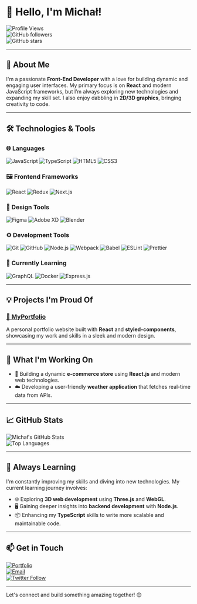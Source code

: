 # 👋 Hello, I'm Michał! 

![Profile Views](https://komarev.com/ghpvc/?username=michalMonsterr&color=blueviolet)  
![GitHub followers](https://img.shields.io/github/followers/michalMonsterr?style=social)  
![GitHub stars](https://img.shields.io/github/stars/michalMonsterr?style=social)  

---

## 🚀 About Me

I'm a passionate **Front-End Developer** with a love for building dynamic and engaging user interfaces. My primary focus is on **React** and modern JavaScript frameworks, but I’m always exploring new technologies and expanding my skill set. I also enjoy dabbling in **2D/3D graphics**, bringing creativity to code.

---

## 🛠️ Technologies & Tools

### 🌐 Languages
![JavaScript](https://img.shields.io/badge/JavaScript-F7DF1E?logo=javascript&logoColor=black&style=for-the-badge)
![TypeScript](https://img.shields.io/badge/TypeScript-007ACC?logo=typescript&logoColor=white&style=for-the-badge)
![HTML5](https://img.shields.io/badge/HTML5-E34F26?logo=html5&logoColor=white&style=for-the-badge)
![CSS3](https://img.shields.io/badge/CSS3-1572B6?logo=css3&logoColor=white&style=for-the-badge)

### 🖼️ Frontend Frameworks
![React](https://img.shields.io/badge/React-61DAFB?logo=react&logoColor=white&style=for-the-badge)
![Redux](https://img.shields.io/badge/Redux-764ABC?logo=redux&logoColor=white&style=for-the-badge)
![Next.js](https://img.shields.io/badge/Next.js-000000?logo=next.js&logoColor=white&style=for-the-badge)

### 🎨 Design Tools
![Figma](https://img.shields.io/badge/Figma-F24E1E?logo=figma&logoColor=white&style=for-the-badge)
![Adobe XD](https://img.shields.io/badge/Adobe%20XD-FF61F6?logo=adobexd&logoColor=white&style=for-the-badge)
![Blender](https://img.shields.io/badge/Blender-F5792A?logo=blender&logoColor=white&style=for-the-badge)

### ⚙️ Development Tools
![Git](https://img.shields.io/badge/Git-F05032?logo=git&logoColor=white&style=for-the-badge)
![GitHub](https://img.shields.io/badge/GitHub-181717?logo=github&logoColor=white&style=for-the-badge)
![Node.js](https://img.shields.io/badge/Node.js-339933?logo=node.js&logoColor=white&style=for-the-badge)
![Webpack](https://img.shields.io/badge/Webpack-8DD6F9?logo=webpack&logoColor=white&style=for-the-badge)
![Babel](https://img.shields.io/badge/Babel-F9DC3E?logo=babel&logoColor=black&style=for-the-badge)
![ESLint](https://img.shields.io/badge/ESLint-4B32C3?logo=eslint&logoColor=white&style=for-the-badge)
![Prettier](https://img.shields.io/badge/Prettier-F7B93E?logo=prettier&logoColor=black&style=for-the-badge)

### 🚀 Currently Learning
![GraphQL](https://img.shields.io/badge/GraphQL-E10098?logo=graphql&logoColor=white&style=for-the-badge)
![Docker](https://img.shields.io/badge/Docker-2496ED?logo=docker&logoColor=white&style=for-the-badge)
![Express.js](https://img.shields.io/badge/Express.js-404D59?logo=express&logoColor=white&style=for-the-badge)


---

## 💡 Projects I'm Proud Of

### [🏡 MyPortfolio](https://mitchumitchu.ct8.pl/)
A personal portfolio website built with **React** and **styled-components**, showcasing my work and skills in a sleek and modern design.

---

## 🔧 What I'm Working On

- 🛒 Building a dynamic **e-commerce store** using **React.js** and modern web technologies.
- ☁️ Developing a user-friendly **weather application** that fetches real-time data from APIs.

---

## 📈 GitHub Stats

![Michał's GitHub Stats](https://github-readme-stats.vercel.app/api?username=michalMonsterr&show_icons=true&theme=radical)  
![Top Languages](https://github-readme-stats.vercel.app/api/top-langs/?username=michalMonsterr&layout=compact&theme=radical)

---

## 🌱 Always Learning

I'm constantly improving my skills and diving into new technologies. My current learning journey involves:

- 🌐 Exploring **3D web development** using **Three.js** and **WebGL**.
- 🖥️ Gaining deeper insights into **backend development** with **Node.js**.
- 📦 Enhancing my **TypeScript** skills to write more scalable and maintainable code.

---

## 📫 Get in Touch

[![Portfolio](https://img.shields.io/badge/Portfolio-000000?style=for-the-badge&logo=react)](https://mitchumitchu.ct8.pl)  
[![Email](https://img.shields.io/badge/Email-D14836?style=for-the-badge&logo=gmail&logoColor=white)](mailto:michal.tomasik04@gmail.com)  
[![Twitter Follow](https://img.shields.io/twitter/follow/PierwszyAleNie1?style=for-the-badge&logo=twitter)](https://x.com/PierwszyAleNie1)

---

Let's connect and build something amazing together! 😊
